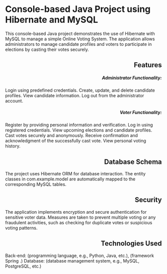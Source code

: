 # Console-based Java Project using Hibernate and MySQL
This console-based Java project demonstrates the use of Hibernate with MySQL to manage a simple Online Voting System. The application allows administrators to manage candidate profiles and voters to participate in elections by casting their votes securely.

<h2 align="right">Features</h3>
<h5 align="right">Administrator Functionality:</h5>
Login using predefined credentials.
Create, update, and delete candidate profiles.
View candidate information.
Log out from the administrator account.

<h5 align="right">Voter Functionality:</h5>
Register by providing personal information and verification.
Log in using registered credentials.
View upcoming elections and candidate profiles.
Cast votes securely and anonymously.
Receive confirmation and acknowledgment of the successfully cast vote.
View personal voting history.

<h2 align="right">Database Schema</h2>
The project uses Hibernate ORM for database interaction. The entity classes in com.example.model are automatically mapped to the corresponding MySQL tables.

<h2 align="right">Security</h2>
The application implements encryption and secure authentication for sensitive voter data.
Measures are taken to prevent multiple voting or any fraudulent activities, such as checking for duplicate votes or suspicious voting patterns.

<h2 align="right">Technologies Used</h2>
Back-end: (programming language, e.g., Python, Java, etc.), (framework Spring .)
Database: (database management system, e.g., MySQL, PostgreSQL, etc.)
